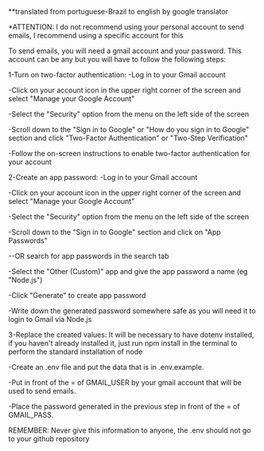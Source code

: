 **translated from portuguese-Brazil to english by google translator

*ATTENTION: I do not recommend using your personal account to send emails, I recommend using a specific account for this

To send emails, you will need a gmail account and your password.
This account can be any but you will have to follow the following steps:

1-Turn on two-factor authentication:
   -Log in to your Gmail account

   -Click on your account icon in the upper right corner of the screen and select "Manage your Google Account"

   -Select the "Security" option from the menu on the left side of the screen

   -Scroll down to the "Sign in to Google" or "How do you sign in to Google" section
   and click "Two-Factor Authentication" or "Two-Step Verification"

   -Follow the on-screen instructions to enable two-factor authentication for your account

2-Create an app password:
   -Log in to your Gmail account

   -Click on your account icon in the upper right corner of the screen and select "Manage your Google Account"

   -Select the "Security" option from the menu on the left side of the screen

   -Scroll down to the "Sign in to Google" section and click on "App Passwords"

   --OR search for app passwords in the search tab

   -Select the "Other (Custom)" app and give the app password a name (eg "Node.js")

   -Click "Generate" to create app password

   -Write down the generated password somewhere safe as you will need it to login to Gmail via Node.js

3-Replace the created values:
It will be necessary to have dotenv installed, if you haven't already installed it, just run npm install in the terminal to perform the standard installation of node
  
   -Create an .env file and put the data that is in .env.example.

   -Put in front of the = of GMAIL_USER by your gmail account that will be used to send emails.

   -Place the password generated in the previous step in front of the = of GMAIL_PASS.

   REMEMBER: Never give this information to anyone, the .env should not go to your github repository